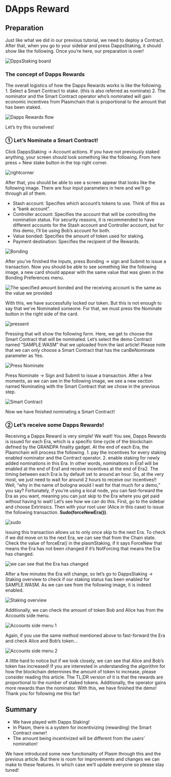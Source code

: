 # DApps Reward

## Preparation

Just like what we did in our previous tutorial, we need to deploy a Contract. After that, when you go to your sidebar and press DappsStaking, it should show like the following. Once you’re here, our preparation is over!

![DppsStaking board](https://user-images.githubusercontent.com/6259384/77172548-775dd980-6b01-11ea-9c32-c360a6f09759.png)

### The concept of Dapps Rewards

The overall logistics of how the Dapps Rewards works is like the following. 1. Select a Smart Contract to stake. \(this is also referred as nominate\) 2. The nominator and the Smart Contract operator who’s nominated will gain economic incentives from Plasmchain that is proportional to the amount that has been staked.

![Dapps Rewards flow](https://user-images.githubusercontent.com/6259384/77172544-76c54300-6b01-11ea-858f-e73d6388a318.png)

Let’s try this ourselves!

### ① Let’s Nominate a Smart Contract!

Click DappsStaking -&gt; Account actions. If you have not previously staked anything, your screen should look something like the following. From here press + New stake button in the top right corner.

![rightcorner](https://user-images.githubusercontent.com/6259384/77172540-762cac80-6b01-11ea-9215-053c0584f327.png)

After that, you should be able to see a screen appear that looks like the following image. There are four input parameters in here and we’ll go through all of them.

* Stash account: Specifies which account’s tokens to use. Think of this as a “bank account”.
* Controller account: Specifies the account that will be controlling the nomination status. For security reasons, it is recommended to have different accounts for the Stash account and Controller account, but for this demo, I’ll be using Bob’s account for both.
* Value bonded: Specifies the amount of token used for staking.
* Payment destination: Specifies the recipient of the Rewards.

![Bonding](https://user-images.githubusercontent.com/6259384/77172537-75941600-6b01-11ea-8a13-907d18ae8cf1.png)

After you’ve finished the inputs, press Bonding -&gt; sign and Submit to issue a transaction. Now you should be able to see something like the following image, a new card should appear with the same value that was given in the Bonding Preferences menu.

![The specified amount bonded and the receiving account is the same as the value we provided](https://user-images.githubusercontent.com/6259384/77172536-74fb7f80-6b01-11ea-970d-6f649ad28af8.png)

With this, we have successfully locked our token. But this is not enough to say that we’ve Nominated someone. For that, we must press the Nominate button in the right side of the card.

![pressent](https://user-images.githubusercontent.com/6259384/77172535-7462e900-6b01-11ea-8d94-06f8ffba6cb5.png)

Pressing that will show the following form. Here, we get to choose the Smart Contract that will be nominated. Let’s select the demo Contract named “SAMPLE.WASM” that we uploaded from the last article! Please note that we can only choose a Smart Contract that has the canBeNominate parameter as Yes.

![Press Nominate](https://user-images.githubusercontent.com/6259384/77172533-73ca5280-6b01-11ea-9a67-01357aa6f9eb.png)

Press Nominate -&gt; Sign and Submit to issue a transaction. After a few moments, as we can see in the following image, we see a new section named Nominating with the Smart Contract that we chose in the previous step.

![Smart Contract](https://user-images.githubusercontent.com/6259384/77172532-7331bc00-6b01-11ea-93df-6b7dd61fec66.png)

Now we have finished nominating a Smart Contract!

### ② Let’s receive some Dapps Rewards!

Receiving a Dapps Reward is very simple! We wait! You see, Dapps Rewards is issued for each Era, which is a specific time cycle of the blockchain defined by the GRANDPA finality gadget. At the end of each Era, the Plasmchain will process the following. 1. pay the incentives for every staking enabled nominator and the Contract operator. 2. enable staking for newly added nominations in this Era. In other words, nominations in Era1 will be enabled at the end of Era1 and receive incentives at the end of Era2. The timing between each Era is by default set to around an hour. So, at the very most, we just need to wait for around 2 hours to receive our incentives!! Well, “why in the name of bologna would I wait for that much for a demo,” you say? Fortunately, if you’re using a local node, you can fast-forward the Era as you want, meaning you can just skip to the Era where you get paid without having to wait! Let’s see how we can do this. First, go to the sidebar and choose Extrinsics. Then with your root user \(Alice in this case\) to issue the following transaction. **Sudo\(forceNewEra\(\)\)**.

![sudo](https://user-images.githubusercontent.com/6259384/77172531-7331bc00-6b01-11ea-98d4-8d132a91ee58.png)

Issuing this transaction allows us to only once skip to the next Era. To check if we did move on to the next Era, we can see that from the Chain state. Check the value of forceEra\(\) in the plasmStaking, if it says ForceNew that means the Era has not been changed if it’s NotForcing that means the Era has changed.

![we can see that the Era has changed](https://user-images.githubusercontent.com/6259384/77172529-72992580-6b01-11ea-88ef-cb9588cdf829.png)

After a few minutes the Era will change, so let’s go to DappsStaking -&gt; Staking overview to check if our staking status has been enabled for SAMPLE.WASM. As we can see from the following image, it is indeed enabled.

![Staking overview](https://user-images.githubusercontent.com/6259384/77172527-72008f00-6b01-11ea-9898-a07f8b1f2929.png)

Additionally, we can check the amount of token Bob and Alice has from the Accounts side menu.

![Accounts side menu 1](https://user-images.githubusercontent.com/6259384/77172525-7167f880-6b01-11ea-8198-6b13863c0f3c.png)

Again, if you use the same method mentioned above to fast-forward the Era and check Alice and Bob’s token…

![Accounts side menu 2](https://user-images.githubusercontent.com/6259384/77172516-6f059e80-6b01-11ea-8c73-0a0dd424a432.png)

A little hard to notice but if we look closely, we can see that Alice and Bob’s token has increased! If you are interested in understanding the algorithm for how the blockchain determines the amount of token to increase, please consider reading this article. The TL;DR version of it is that the rewards are proportional to the number of staked tokens. Additionally, the operator gains more rewards than the nominator. With this, we have finished the demo! Thank you for following me this far!

## Summary

* We have played with Dapps Staking!
* In Plasm, there is a system for incentivizing \(rewarding\) the Smart Contract owner!
* The amount being incentivized will be different from the users’ nomination!

We have introduced some new functionality of Plasm through this and the previous article. But there is room for improvements and changes we can make to these features. In which case we’ll update everyone so please stay tuned!

